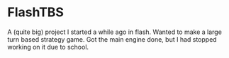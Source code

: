 FlashTBS
========

A (quite big) project I started a while ago in flash. Wanted to make a large turn based strategy game. Got the main engine done, but I had stopped working on it due to school.
